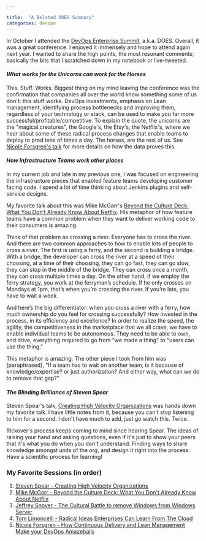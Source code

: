```yaml
---

title:  "A Belated DOES Summary"
categories: devops
---
```


In October I attended the [DevOps Enterprise Summit][does], a.k.a. DOES. Overall,
it was a great conference. I enjoyed it immensely and hope to attend again next
year. I wanted to share the high points, the most resonant comments; basically
the bits that I scratched down in my notebook or live-tweeted.

#### _What works for the Unicorns can work for the Horses_

This. Stuff. Works. Biggest thing on my mind leaving the conference was the
confirmation that companies all over the world know something some of us don't:
this stuff works. DevOps investments, emphasis on Lean management, identifying
process bottlenecks and improving them, regardless of your technology or stack,
can be used to make you far more successful/profitable/competitive. To explain
the quote, the unicorns are the "magical creatures", the Google's, the Etsy's,
the Netflix's,
where we hear about some of these radical process changes that enable teams
to deploy to prod tens of times a day. The horses, are the rest of us. See
[Nicole Forsgren's talk][forsgren] for more details on how the data proves this.


#### _How Infrastructure Teams work other places_

In my current job and late in my previous one, I was focused on engineering the
infrastructure pieces that enabled feature teams developing customer facing code.
I spend a lot of time thinking about Jenkins plugins and self-service designs.

My favorite talk about this was Mike McGarr's [Beyond the Culture Deck: What You
Don’t Already Know About Netflix][mcgarr]. His metaphor of how feature teams
have a common problem when they want to deliver working code to their consumers
is amazing.

Think of that problem as crossing a river. Everyone has to cross the river. And there are two common approaches to how to enable lots of people to cross a river. The first is using a ferry, and the second is building a bridge. With a bridge, the developer can cross the river at a speed of their choosing, at a time of their choosing, they can go fast, they can go slow, they can stop in the middle of the bridge. They can cross once a month, they can cross multiple times a day. On the other hand, if we employ the ferry strategy, you work at the ferryman’s schedule. If he only crosses on Mondays at 1pm, that’s when you’re crossing the river. If you’re late, you have to wait a week.

And here’s the big differentiator: when you cross a river with a ferry, how much ownership do you feel for crossing successfully? How invested in the process, in its efficiency and excellence? In order to realize the speed, the agility, the competitiveness in the marketplace that we all crave, we have to enable individual teams to be autonomous. They need to be able to own, and drive, everything required to go from "we made a thing" to "users can use the thing."

This metaphor is amazing. The other piece I took from him was (paraphrased), "If
a team has to wait on another team, is it because of knowledge/expertise? or just authorization? And either way, what can we do to remove that gap?"

#### _The Blinding Brilliance of Steven Spear_

Steven Spear's talk, [Creating High Velocity Organizations][spear] was hands down my favorite talk. I have little notes from it, because you can't stop listening to him for a second. I don't have much to add, just go watch this. Twice.

Rickover's process keeps coming to mind since hearing Spear. The ideas of raising your hand and asking questions, even if it's just to show your peers that it's what you do when you don't understand. Finding ways to share knowledge amongst units of the org, and design it right into the process. Have a scientific process for learning!


### My Favorite Sessions (in order)

1. [Steven Spear - Creating High Velocity Organizations][spear]
2. [Mike McGarr - Beyond the Culture Deck: What You Don't Already Know About Netflix][mcgarr]
4. [Jeffrey Snover - The Cultural Battle to remove Windows from Windows Server](https://www.youtube.com/watch?v=3Uvq38XOark)
3. [Tom Limoncelli - Radical Ideas Enterprises Can Learn From The Cloud](https://www.youtube.com/watch?v=4pso_4vfyow)
5. [Nicole Forsgren - How Continuous Delivery and Lean Management Make your DevOps Amazeballs][forsgren]

[does]: http://devopsenterprise.io
[mcgarr]: https://www.youtube.com/watch?v=3hULyTAESBE
[spear]: https://www.youtube.com/watch?v=onwhZwroQHs
[forsgren]: https://www.youtube.com/watch?v=opEKZpAOhIk
